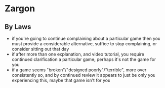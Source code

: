 # Zargon

## By Laws

* if you're going to continue complaining about a particular game then you must provide a considerable alternative, suffice to stop complaining, or consider sitting out that day
* if after more than one explanation, and video tutorial, you require continued clarification a particular game, perhaps it's not the game for you
* if a game seems "broken"/"designed poorly"/"terrible", more over consistently so, and by continued review it appears to just be only you experiencing this, maybe that game isn't for you

